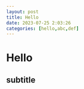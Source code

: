 ```yaml
---
layout: post
title: Hello
date: 2023-07-25 2:03:26
categories: [hello,abc,def]
---
```


# Hello

## subtitle
